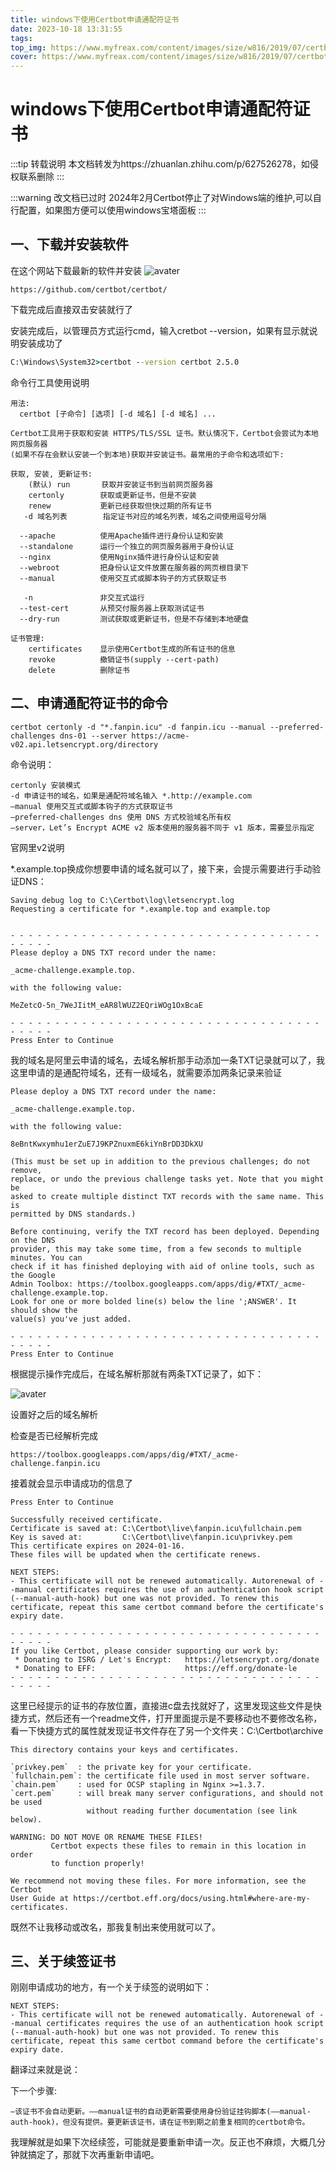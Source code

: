 ```yaml
---
title: windows下使用Certbot申请通配符证书
date: 2023-10-18 13:31:55
tags:
top_img: https://www.myfreax.com/content/images/size/w816/2019/07/certbot.webp
cover: https://www.myfreax.com/content/images/size/w816/2019/07/certbot.webp
---
```

# windows下使用Certbot申请通配符证书

:::tip 转载说明
本文档转发为https://zhuanlan.zhihu.com/p/627526278，如侵权联系删除
::: 


:::warning 改文档已过时
2024年2月Certbot停止了对Windows端的维护,可以自行配置，如果图方便可以使用windows宝塔面板
::: 

## 一、下载并安装软件
在这个网站下载最新的软件并安装
![avater](https://pic1.zhimg.com/80/v2-0f1de0a1cfd872d02d533c1b5f0a97a8_720w.webp)


```
https://github.com/certbot/certbot/
```


下载完成后直接双击安装就行了

安装完成后，以管理员方式运行cmd，输入cretbot --version，如果有显示就说明安装成功了
```bat
C:\Windows\System32>certbot --version certbot 2.5.0
```
命令行工具使用说明
```
用法:
  certbot [子命令] [选项] [-d 域名] [-d 域名] ...
​
Certbot工具用于获取和安装 HTTPS/TLS/SSL 证书。默认情况下，Certbot会尝试为本地网页服务器
(如果不存在会默认安装一个到本地)获取并安装证书。最常用的子命令和选项如下:
​
获取, 安装, 更新证书:
    (默认) run       获取并安装证书到当前网页服务器
    certonly        获取或更新证书，但是不安装
    renew           更新已经获取但快过期的所有证书
   -d 域名列表        指定证书对应的域名列表，域名之间使用逗号分隔
​
  --apache          使用Apache插件进行身份认证和安装
  --standalone      运行一个独立的网页服务器用于身份认证
  --nginx           使用Nginx插件进行身份认证和安装
  --webroot         把身份认证文件放置在服务器的网页根目录下
  --manual          使用交互式或脚本钩子的方式获取证书
​
   -n               非交互式运行
  --test-cert       从预交付服务器上获取测试证书
  --dry-run         测试获取或更新证书，但是不存储到本地硬盘
​
证书管理:
    certificates    显示使用Certbot生成的所有证书的信息
    revoke          撤销证书(supply --cert-path)
    delete          删除证书
```
## 二、申请通配符证书的命令
```
certbot certonly -d "*.fanpin.icu" -d fanpin.icu --manual --preferred-challenges dns-01 --server https://acme-v02.api.letsencrypt.org/directory
```
命令说明：

```
certonly 安装模式
-d 申请证书的域名，如果是通配符域名输入 *.http://example.com
–manual 使用交互式或脚本钩子的方式获取证书
–preferred-challenges dns 使用 DNS 方式校验域名所有权
–server，Let’s Encrypt ACME v2 版本使用的服务器不同于 v1 版本，需要显示指定
```


官网里v2说明


*.example.top换成你想要申请的域名就可以了，接下来，会提示需要进行手动验证DNS：

```
Saving debug log to C:\Certbot\log\letsencrypt.log
Requesting a certificate for *.example.top and example.top
​

- - - - - - - - - - - - - - - - - - - - - - - - - - - - - - - - - - - - - - - -
Please deploy a DNS TXT record under the name:
​
_acme-challenge.example.top.
​
with the following value:
​
MeZetcO-5n_7WeJIitM_eAR8lWUZ2EQriWOg1OxBcaE
​
- - - - - - - - - - - - - - - - - - - - - - - - - - - - - - - - - - - - - - - -
Press Enter to Continue

```

我的域名是阿里云申请的域名，去域名解析那手动添加一条TXT记录就可以了，我这里申请的是通配符域名，还有一级域名，就需要添加两条记录来验证

```
Please deploy a DNS TXT record under the name:
​
_acme-challenge.example.top.
​
with the following value:
​
8eBntKwxymhu1erZuE7J9KPZnuxmE6kiYnBrDD3DkXU
​
(This must be set up in addition to the previous challenges; do not remove,
replace, or undo the previous challenge tasks yet. Note that you might be
asked to create multiple distinct TXT records with the same name. This is
permitted by DNS standards.)
​
Before continuing, verify the TXT record has been deployed. Depending on the DNS
provider, this may take some time, from a few seconds to multiple minutes. You can
check if it has finished deploying with aid of online tools, such as the Google
Admin Toolbox: https://toolbox.googleapps.com/apps/dig/#TXT/_acme-challenge.example.top.
Look for one or more bolded line(s) below the line ';ANSWER'. It should show the
value(s) you've just added.
​
- - - - - - - - - - - - - - - - - - - - - - - - - - - - - - - - - - - - - - - -
Press Enter to Continue
```
根据提示操作完成后，在域名解析那就有两条TXT记录了，如下：

![avater](https://pic3.zhimg.com/80/v2-e86d0c4690fa78184b61c37049481ed2_720w.webp)



设置好之后的域名解析

检查是否已经解析完成
```
https://toolbox.googleapps.com/apps/dig/#TXT/_acme-challenge.fanpin.icu
```
接着就会显示申请成功的信息了

```
Press Enter to Continue

Successfully received certificate.
Certificate is saved at: C:\Certbot\live\fanpin.icu\fullchain.pem
Key is saved at:         C:\Certbot\live\fanpin.icu\privkey.pem
This certificate expires on 2024-01-16.
These files will be updated when the certificate renews.

NEXT STEPS:
- This certificate will not be renewed automatically. Autorenewal of --manual certificates requires the use of an authentication hook script (--manual-auth-hook) but one was not provided. To renew this certificate, repeat this same certbot command before the certificate's expiry date.

- - - - - - - - - - - - - - - - - - - - - - - - - - - - - - - - - - - - - - - -
If you like Certbot, please consider supporting our work by:
 * Donating to ISRG / Let's Encrypt:   https://letsencrypt.org/donate
 * Donating to EFF:                    https://eff.org/donate-le
- - - - - - - - - - - - - - - - - - - - - - - - - - - - - - - - - - - - - - - -
```
这里已经提示的证书的存放位置，直接进c盘去找就好了，这里发现这些文件是快捷方式，然后还有一个readme文件，打开里面提示是不要移动也不要修改名称，看一下快捷方式的属性就发现证书文件存在了另一个文件夹：C:\Certbot\archive
```
This directory contains your keys and certificates.
​
`privkey.pem`  : the private key for your certificate.
`fullchain.pem`: the certificate file used in most server software.
`chain.pem`    : used for OCSP stapling in Nginx >=1.3.7.
`cert.pem`     : will break many server configurations, and should not be used
                 without reading further documentation (see link below).
​
WARNING: DO NOT MOVE OR RENAME THESE FILES!
         Certbot expects these files to remain in this location in order
         to function properly!
​
We recommend not moving these files. For more information, see the Certbot
User Guide at https://certbot.eff.org/docs/using.html#where-are-my-certificates.
```
既然不让我移动或改名，那我复制出来使用就可以了。

## 三、关于续签证书
刚刚申请成功的地方，有一个关于续签的说明如下：
```
NEXT STEPS:
- This certificate will not be renewed automatically. Autorenewal of --manual certificates requires the use of an authentication hook script (--manual-auth-hook) but one was not provided. To renew this certificate, repeat this same certbot command before the certificate's expiry date.
```
翻译过来就是说：

下一个步骤:
```
—该证书不会自动更新。——manual证书的自动更新需要使用身份验证挂钩脚本(——manual-auth-hook)，但没有提供。要更新该证书，请在证书到期之前重复相同的certbot命令。
```
我理解就是如果下次经续签，可能就是要重新申请一次。反正也不麻烦，大概几分钟就搞定了，那就下次再重新申请吧。
